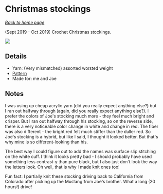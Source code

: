 # Christmas stockings

[*Back to home page*](..)

(Sept 2019 - Oct 2019) Crochet Christmas stockings.

<img src="media/stockings.jpg" style="max-width: 100%" />

## Details
- Yarn: (Very mismatched) assorted worsted weight
- [Pattern](https://yarnandchai.com/malia-christmas-stocking/)
- Made for: me and Joe

## Notes 
I was using up cheap acrylic yarn (did you really expect anything else?) but I ran out halfway through (again, did you really expect anything else?). I prefer the colors of Joe's stocking much more - they feel much bright and  crisper. But I ran out halfway through his stocking, so on the reverse side, there is a very noticeable color change in white and change in red. The fiber was also different - the bright red felt much stiffer than the duller red. So Joe's stocking is a hybrid, but like I said, I thought it looked better. But that's why mine is so different-looking than his. 

The best way I could figure out to add the names was surface slip stitching on the white cuff. I think it looks pretty bad - I should probably have used something less contrast-y than pure black, but I also just don't look the way the letters look. Oh well, that is why I made knit ones too! 

Fun fact: I partially knit these stocking driving back to California from Colorado after picking up the Mustang from Joe's brother. What a long (20 hours!) drive!
